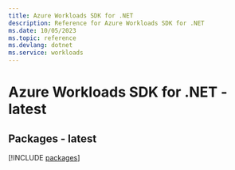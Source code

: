 ```yaml
---
title: Azure Workloads SDK for .NET
description: Reference for Azure Workloads SDK for .NET
ms.date: 10/05/2023
ms.topic: reference
ms.devlang: dotnet
ms.service: workloads
---
```

# Azure Workloads SDK for .NET - latest
## Packages - latest
[!INCLUDE [packages](workloads-index.md)]
